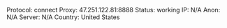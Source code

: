 Protocol: connect
Proxy: 47.251.122.81:8888
Status: working
IP: N/A
Anon: N/A
Server: N/A
Country: United States

